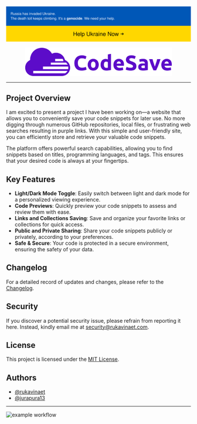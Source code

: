[![SWUbanner](https://raw.githubusercontent.com/vshymanskyy/StandWithUkraine/main/banner2-direct.svg)](https://supportukrainenow.org/)

<div align="center">
  <img src="site/assets/media/logo-title.png" alt="Logo" width="400px">
</div>

---

## Project Overview

I am excited to present a project I have been working on—a website that allows you to conveniently save your code snippets for later use. No more digging through numerous GitHub repositories, local files, or frustrating web searches resulting in purple links. With this simple and user-friendly site, you can efficiently store and retrieve your valuable code snippets.

The platform offers powerful search capabilities, allowing you to find snippets based on titles, programming languages, and tags. This ensures that your desired code is always at your fingertips.

## Key Features

- **Light/Dark Mode Toggle**: Easily switch between light and dark mode for a personalized viewing experience.
- **Code Previews**: Quickly preview your code snippets to assess and review them with ease.
- **Links and Collections Saving**: Save and organize your favorite links or collections for quick access.
- **Public and Private Sharing**: Share your code snippets publicly or privately, according to your preferences.
- **Safe & Secure**: Your code is protected in a secure environment, ensuring the safety of your data.

## Changelog

For a detailed record of updates and changes, please refer to the [Changelog](changelog.md).

## Security

If you discover a potential security issue, please refrain from reporting it here. Instead, kindly email me at security@rukavinaet.com.

## License

This project is licensed under the [MIT License](LICENSE).

## Authors

- [@rukavinaet](https://www.github.com/rukavinaet)
- [@jurapura13](https://www.github.com/jurapura13)

<hr>

![example workflow](https://github.com/rukavinaet/CodeSaveCloud/actions/workflows/deploy.yml/badge.svg)
